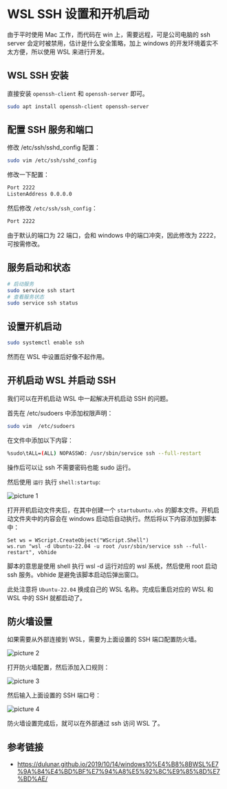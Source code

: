 # WSL SSH 设置和开机启动

由于平时使用 Mac 工作，而代码在 win 上，需要远程，可是公司电脑的 ssh server 会定时被禁用，估计是什么安全策略，加上 windows 的开发环境着实不太方便，所以使用 WSL 来进行开发。

## WSL SSH 安装

直接安装 `openssh-client` 和 `openssh-server` 即可。

```bash
sudo apt install openssh-client openssh-server
```

## 配置 SSH 服务和端口

修改 /etc/ssh/sshd_config 配置：

```bash
sudo vim /etc/ssh/sshd_config
```

修改一下配置：

```bash
Port 2222
ListenAddress 0.0.0.0
```

然后修改 `/etc/ssh/ssh_config`：

```bash
Port 2222
```

由于默认的端口为 22 端口，会和 windows 中的端口冲突，因此修改为 2222，可按需修改。

## 服务启动和状态

```bash
# 启动服务
sudo service ssh start
# 查看服务状态
sudo service ssh status
```

## 设置开机启动

```bash
sudo systemctl enable ssh
```

然而在 WSL 中设置后好像不起作用。

## 开机启动 WSL 并启动 SSH

我们可以在开机启动 WSL 中一起解决开机启动 SSH 的问题。

首先在 /etc/sudoers 中添加权限声明：

```bash
sudo vim  /etc/sudoers
```

在文件中添加以下内容：

```bash
%sudo\tALL=(ALL) NOPASSWD: /usr/sbin/service ssh --full-restart
```

操作后可以让 ssh 不需要密码也能 sudo 运行。

然后使用 `运行` 执行 `shell:startup`:

![picture 1](/image/blog-wsl-ssh-startup-set-10.png)

打开开机启动文件夹后，在其中创建一个 `startubuntu.vbs` 的脚本文件。开机启动文件夹中的内容会在 windows 启动后自动执行。然后将以下内容添加到脚本中：

```vbscript
Set ws = WScript.CreateObject("WScript.Shell")
ws.run "wsl -d Ubuntu-22.04 -u root /usr/sbin/service ssh --full-restart", vbhide
```

脚本的意思是使用 shell 执行 wsl -d 运行对应的 wsl 系统，然后使用 root 启动 ssh 服务。vbhide 是避免该脚本启动后弹出窗口。

此处注意将 `Ubuntu-22.04` 换成自己的 WSL 名称。完成后重启对应的 WSL 和 WSL 中的 SSH 就都启动了。

## 防火墙设置

如果需要从外部连接到 WSL，需要为上面设置的 SSH 端口配置防火墙。

![picture 2](/image/blog-wsl-ssh-startup-set-29.png)

打开防火墙配置，然后添加入口规则：

![picture 3](/image/blog-wsl-ssh-startup-set-33.png)

然后输入上面设置的 SSH 端口号：

![picture 4](/image/blog-wsl-ssh-startup-set-70.png)

防火墙设置完成后，就可以在外部通过 ssh 访问 WSL 了。

## 参考链接

-   https://dulunar.github.io/2019/10/14/windows10%E4%B8%8BWSL%E7%9A%84%E4%BD%BF%E7%94%A8%E5%92%8C%E9%85%8D%E7%BD%AE/
